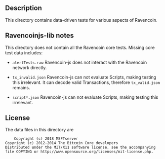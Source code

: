 Description
------------

This directory contains data-driven tests for various aspects of Ravencoin.


Ravencoinjs-lib notes
-------------------

This directory does not contain all the Ravencoin core tests.
Missing core test data includes:

* `alertTests.raw`
	Ravencoin-js does not interact with the Ravencoin network directly.

* `tx_invalid.json`
	Ravencoin-js can not evaluate Scripts, making testing this irrelevant.
	It can decode valid Transactions, therefore `tx_valid.json` remains.

* `script*.json`
	Ravencoin-js can not evaluate Scripts, making testing this irrelevant.


License
--------

The data files in this directory are

		Copyright (c) 2018 MSFTserver
    Copyright (c) 2012-2014 The Bitcoin Core developers
    Distributed under the MIT/X11 software license, see the accompanying
    file COPYING or http://www.opensource.org/licenses/mit-license.php.
